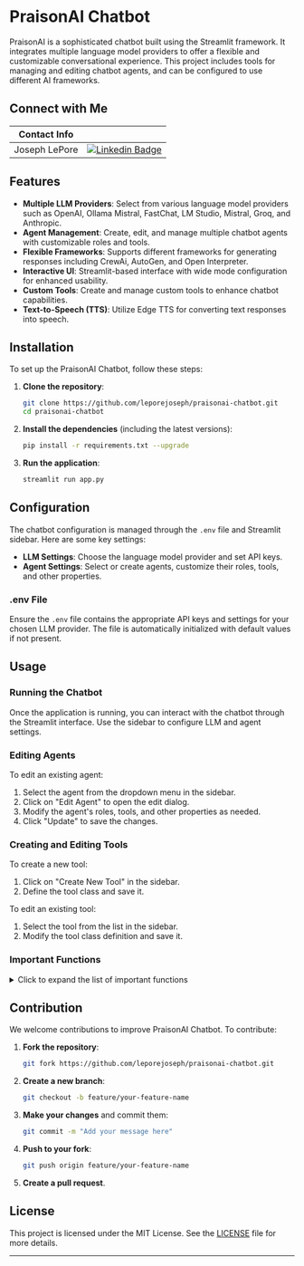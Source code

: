 # PraisonAI Chatbot

PraisonAI is a sophisticated chatbot built using the Streamlit framework. It integrates multiple language model providers to offer a flexible and customizable conversational experience. This project includes tools for managing and editing chatbot agents, and can be configured to use different AI frameworks.

## Connect with Me
| Contact Info       |                      |
|--------------------|----------------------|
| Joseph LePore  | [![Linkedin Badge](https://img.shields.io/badge/-Linkedin-blue?style=flat&logo=Linkedin&logoColor=white)](https://www.linkedin.com/in/joseph-lepore-062561b3/)    |

## Features

- **Multiple LLM Providers**: Select from various language model providers such as OpenAI, Ollama Mistral, FastChat, LM Studio, Mistral, Groq, and Anthropic.
- **Agent Management**: Create, edit, and manage multiple chatbot agents with customizable roles and tools.
- **Flexible Frameworks**: Supports different frameworks for generating responses including CrewAi, AutoGen, and Open Interpreter.
- **Interactive UI**: Streamlit-based interface with wide mode configuration for enhanced usability.
- **Custom Tools**: Create and manage custom tools to enhance chatbot capabilities.
- **Text-to-Speech (TTS)**: Utilize Edge TTS for converting text responses into speech.

## Installation

To set up the PraisonAI Chatbot, follow these steps:

1. **Clone the repository**:
    ```sh
    git clone https://github.com/leporejoseph/praisonai-chatbot.git
    cd praisonai-chatbot
    ```

2. **Install the dependencies** (including the latest versions):
    ```sh
    pip install -r requirements.txt --upgrade
    ```

3. **Run the application**:
    ```sh
    streamlit run app.py
    ```

## Configuration

The chatbot configuration is managed through the `.env` file and Streamlit sidebar. Here are some key settings:

- **LLM Settings**: Choose the language model provider and set API keys.
- **Agent Settings**: Select or create agents, customize their roles, tools, and other properties.

### .env File

Ensure the `.env` file contains the appropriate API keys and settings for your chosen LLM provider. The file is automatically initialized with default values if not present.

## Usage

### Running the Chatbot

Once the application is running, you can interact with the chatbot through the Streamlit interface. Use the sidebar to configure LLM and agent settings.

### Editing Agents

To edit an existing agent:
1. Select the agent from the dropdown menu in the sidebar.
2. Click on "Edit Agent" to open the edit dialog.
3. Modify the agent's roles, tools, and other properties as needed.
4. Click "Update" to save the changes.

### Creating and Editing Tools

To create a new tool:
1. Click on "Create New Tool" in the sidebar.
2. Define the tool class and save it.

To edit an existing tool:
1. Select the tool from the list in the sidebar.
2. Modify the tool class definition and save it.

### Important Functions

<details>
<summary>Click to expand the list of important functions</summary>

#### app.py

- **update_model**: Updates the selected model and API key.
- **generate_response**: Generates a response using the specified framework and prompt.
- **edit_agent_dialog**: Dialog for editing an existing agent.
- **create_tool_dialog**: Dialog for creating a new tool.
- **edit_tool_dialog**: Dialog for editing an existing tool.
- **generate_open_interpreter_response**: Generates a response using Open Interpreter.

#### utils.py

- **initialize_env**: Initializes the environment variables.
- **update_env**: Updates the environment variables based on the selected model.
- **get_api_key**: Retrieves the API key for the selected model.
- **get_agents_list**: Retrieves the list of available agents.
- **load_yaml**: Loads a YAML file.
- **save_yaml**: Saves data to a YAML file.
- **load_conversation_history**: Loads the conversation history.
- **save_conversation_history**: Saves the conversation history.
- **clear_conversation_history**: Clears the conversation history.
- **load_selected_llm_provider**: Loads the selected LLM provider from the configuration.
- **save_selected_llm_provider**: Saves the selected LLM provider to the configuration.
- **initialize_session_state**: Initializes the session state.
- **load_tools_from_file**: Loads custom tools from a file.
- **edit_tool_in_file**: Edits an existing tool in the file.
- **load_tool_class_definition**: Loads the class definition of a tool.
- **delete_tool_from_file**: Deletes a tool from the file.
- **synthesize_text_to_speech**: Converts text to speech using Edge TTS.
- **transcribe_audio**: Transcribes audio files using Groq.
- **save_transcription_to_file**: Saves transcription data to a file.
- **list_documents**: Lists documents in a specified directory.
- **load_document_content**: Loads content from a document.
- **update_document_content**: Updates the content of a document.

</details>

## Contribution

We welcome contributions to improve PraisonAI Chatbot. To contribute:

1. **Fork the repository**:
    ```sh
    git fork https://github.com/leporejoseph/praisonai-chatbot.git
    ```

2. **Create a new branch**:
    ```sh
    git checkout -b feature/your-feature-name
    ```

3. **Make your changes** and commit them:
    ```sh
    git commit -m "Add your message here"
    ```

4. **Push to your fork**:
    ```sh
    git push origin feature/your-feature-name
    ```

5. **Create a pull request**.

## License

This project is licensed under the MIT License. See the [LICENSE](LICENSE) file for more details.

---
